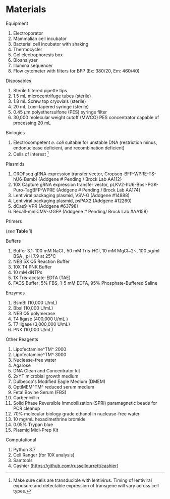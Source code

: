 # Materials

Equipment

1.  Electroporator
2.  Mammalian cell incubator
3.  Bacterial cell incubator with shaking
4.  Thermocycler
5.  Gel electrophoresis box
6.  Bioanalyzer
7.  Illumina sequencer
8.  Flow cytometer with filters for BFP (Ex: 380/20, Em: 460/40)

Disposables

1.  Sterile filtered pipette tips
2.  1.5 mL microcentrifuge tubes (sterile)
3.  1.8 mL Screw top cryovials (sterile)
4.  20 mL Luer-tapered syringe (sterile)
5.  0.45 $\mu$m polyethersulfone (PES) syringe filter
6.  30,000 molecular weight cutoff (MWCO) PES concentrator capable of processing 20 mL

Biologics

1.  Electrocompetent *e. coli* suitable for unstable DNA (restriction minus, endonuclease deficient, and recombination deficient)
2.  Cells of interest [^1]

[^1]:  Make sure cells are transducible with lentivirus. Timing of lentiviral exposure and detectable expression of transgene will vary across cell types.

Plasmids

1.  CROPseq gRNA expression transfer vector, Cropseq-BFP-WPRE-TS-hU6-BsmbI {Addgene \# Pending / Brock Lab AA112}
2.  10X Capture gRNA expression transfer vector, pLKV2-hU6-BbsI-PGK-Puro-TagBFP-WPRE {Addgene \# Pending / Brock Lab AA174}
3.  Lentiviral packaging plasmid, VSV-G (Addgene #14888)
4.  Lentiviral packaging plasmid, psPAX2 (Addgene #12260)
5.  dCas9-VPR (Addgene #63798)
6.  Recall-miniCMV-sfGFP (Addgene \# Pending/ Brock Lab #AA158)

Primers

(*see* **Table 1**)

Buffers

1.  Buffer 3.1: 100 mM NaCl , 50 mM Tris-HCl, 10 mM MgCl~2~, 100 $\mu$g/ml BSA , pH 7.9 at 25°C
2.  NEB 5X Q5 Reaction Buffer
3.  10X T4 PNK Buffer
4.  10 mM dNTPs
5.  1X Tris-acetate-EDTA (TAE)
6.  FACS Buffer: 5% FBS, 1-5 mM EDTA, 95% Phosphate-Buffered Saline

Enzymes

1.  BsmBI (10,000 U/mL)
2.  BbsI (10,000 U/mL)
3.  NEB Q5 polymerase
4.  T4 ligase (400,000 U/mL )
5.  T7 ligase (3,000,000 U/mL)
6.  PNK (10,000 U/mL)

Other Reagents

1.  Lipofectamine^TM^ 2000
2.  Lipofectamine^TM^ 3000
3.  Nuclease-free water
4.  Agarose
5.  DNA Clean and Concentrator kit
6.  2xYT microbial growth medium
7.  Dulbecco's Modified Eagle Medium (DMEM)
8.  OptiMEM^TM^ reduced serum medium
9.  Fetal Bovine Serum (FBS)
10. Carbenicillin
11. Solid Phase Reversible Immobilization (SPRI) paramagnetic beads for PCR cleanup
12. 70% molecular biology grade ethanol in nuclease-free water
13. 10 mg/mL hexadimethrine bromide
14. 0.05% Trypan blue
15. Plasmid Midi-Prep Kit

Computational

1.  Python 3.7
2.  Cell Ranger (for 10X analysis)
3.  Samtools
4.  Cashier (https://github.com/russelldurrett/cashier)

